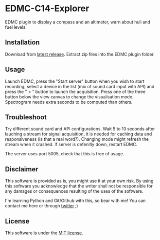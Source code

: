 # EDMC-C14-Explorer
EDMC plugin to display a compass and an altimeter, warn about hull and fuel levels.

Installation
---
Download from [latest release](https://github.com/Caprica-XIV/EDMC-C14-SoundViewer/releases/tag/1.0.0).
Extract zip files into the EDMC plugin folder.

Usage
---
Launch EDMC, press the "Start server" button when you wish to start recording, select a device in the list (mix of sound card input with API) and press the " > " button to launch the acquisition.
Press one of the three button below the view canvas to change the visualisation mode. Spectrogram needs extra seconds to be computed than others.

Troubleshoot
---
Try different sound card and API configurations. Wait 5 to 10 seconds after lauching a stream for signal acquisition, it is needed for caching data and responsiveness (is that a real word?).
Changing mode might refresh the stream when it crashed.
If server is defenitly down, restart EDMC.

The server uses port 5005, check that this is free of usage.

Disclaimer
--------
This software is provided as is, you might use it at your own risk.
By using this software you acknowledge that the writer shall not be responsible for any damages or consequences resulting of the uses of the software.

I'm learning Python and Git/Github with this, so bear with me!
You can contact me here or through [twitter](https://twitter.com/CmdrXiv) ;)

License
-------
This software is under the [MIT license](https://github.com/Caprica-XIV/EDMC-C14-SoundViewer/blob/main/LICENSE).
